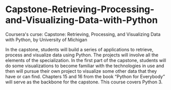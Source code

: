 # Capstone-Retrieving-Processing-and-Visualizing-Data-with-Python
Coursera's curse: Capstone: Retrieving, Processing, and Visualizing Data with Python, by University of Michigan

In the capstone, students will build a series of applications to retrieve, process and visualize data using Python.   The projects will involve all the elements of the specialization.  In the first part of the capstone, students will do some visualizations to become familiar with the technologies in use and then will pursue their own project to visualize some other data that they have or can find.  Chapters 15 and 16 from the book “Python for Everybody” will serve as the backbone for the capstone. This course covers Python 3.
